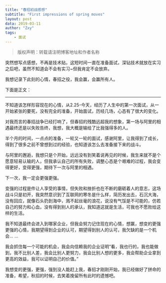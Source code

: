 ```yaml
---
title: "春招初战感想"
subtitle: "First impressions of spring moves"
layout: post
data: 2019-03-11
author: "Zxy"
tags:
    - 面试
---
```


> 版权声明：转载请注明博客地址和作者名称

突然想写点感想，不再是技术贴，这短时间一直在准备面试，深钻技术就放在实习之后吧，虽然不知道会不会有实习~但我肯定不会放弃。

我想记录下此刻的心情，春招之役，我会赢，会赢所有人。

下面是正文：


----------


不知道该怎样形容现在的心情，从2.25-今天，经历了人生中的第一次面试，从一开始紧张的要死，没有完全的准备，开始面试，历经几场，心态有了很大的变化。

对我而言的春招战争已经打响了，但春招的残酷远超我的想象，第一场与阿里的相遇最终还是以失败告终，我想，我大概是输给了比我强得多的人。

半个月的时间，一点点的准备，一轮又一轮的面试，感谢阿里，让我得到了成长，得到了很多之前不曾想到过的经验，也知道该怎么去准备接下来的战斗。

与阿里的邂逅，我想只是个开始，远远没有到笑着说再见的时候，我生来就不是个愿意轻易认输的人，但我承认自己的所有失败，调整心态是个艰难的过程，我会变得更好，变得更强，期待下一次与阿里的相遇。

下一次，我一定会更强更强。

变强的过程是件让人享受的事情，但失败和挫折也在不断的磨砺着人的意志，这场战斗只是初开，我突然意识到了互联网的寒冬是什么样，简历发出去，石沉大海，没有回应，就像石头扔到海中，溅不起丝毫的浪花，说没有气馁是不可能的，仿若自己的努力和心血，没有得到别人的承认，我知道这就是生活，可我也不愿败给这样的生活。

我不知道最终会进入到哪家企业，但我会努力记住现在的心情，想赢，想变的更强更强的心情，我期望得到企业的认可，期望得到别人的认可，我欠缺的是一个机会... ...

我会抓住每一个可能的机会，我会向信赖我的企业证明“看，我也行的，我也能做到，我不比别人差，我会比别人更努力，我会比别人想的更多，我会帮助企业拿到更高的效益，我可以证明自己的价值。”

我想变的更强，更强，强到没人能赶上我，春招才刚刚开始，我已经做好了拼命的准备，希望，秋招的时候，去笑着挽留所有此时的遗憾吧。